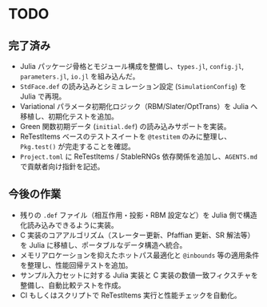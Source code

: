 # TODO

## 完了済み
- Julia パッケージ骨格とモジュール構成を整備し、`types.jl`, `config.jl`, `parameters.jl`, `io.jl` を組み込んだ。
- `StdFace.def` の読み込みとシミュレーション設定 (`SimulationConfig`) を Julia で再現。
- Variational パラメータ初期化ロジック（RBM/Slater/OptTrans）を Julia へ移植し、初期化テストを追加。
- Green 関数初期データ (`initial.def`) の読み込みサポートを実装。
- ReTestItems ベースのテストスイートを `@testitem` のみに整理し、`Pkg.test()` が完走することを確認。
- `Project.toml` に ReTestItems / StableRNGs 依存関係を追加し、`AGENTS.md` で貢献者向け指針を記述。

## 今後の作業
- 残りの `.def` ファイル（相互作用・投影・RBM 設定など）を Julia 側で構造化読み込みできるように実装。
- C 実装のコアアルゴリズム（スレーター更新、Pfaffian 更新、SR 解法等）を Julia に移植し、ポータブルなデータ構造へ統合。
- メモリアロケーションを抑えたホットパス最適化と `@inbounds` 等の適用条件を整理し、性能回帰テストを追加。
- サンプル入力セットに対する Julia 実装と C 実装の数値一致フィクスチャを整備し、自動比較テストを作成。
- CI もしくはスクリプトで ReTestItems 実行と性能チェックを自動化。
